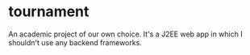 # tournament
An academic project of our own choice. It's a J2EE web app in which I shouldn't use any backend frameworks.  
